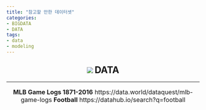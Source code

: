 ```yaml
---
title: "참고할 만한 데이터셋"
categories:
- BIGDATA
- DATA
tags:
- data
- modeling
---
```

<font size=3>
  <div style="text-align:center; vertical-align: middle; padding:10px 0;">
    <img src="/image/data.PNG">
    <font size=5><b>DATA</b></font>
    <hr/>
    <b>MLB Game Logs 1871-2016</b>
    https://data.world/dataquest/mlb-game-logs
    <b>Football</b>
    https://datahub.io/search?q=football
  </div>
</font>

